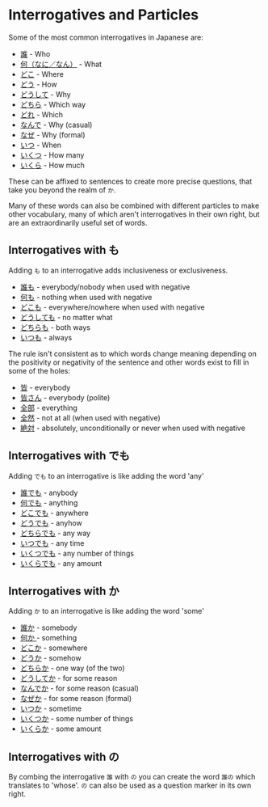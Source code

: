 # Interrogatives and Particles

Some of the most common interrogatives in Japanese are:

* [誰]() - Who
* [何（なに／なん）]() - What
* [どこ]() - Where
* [どう]() - How
* [どうして]() - Why
* [どちら]() - Which way
* [どれ]() - Which
* [なんで]() - Why (casual)
* [なぜ]() - Why (formal)
* [いつ]() - When
* [いくつ]() - How many
* [いくら]() - How much

These can be affixed to sentences to create more precise questions, that take you beyond the realm of `か`. 

Many of these words can also be combined with different particles to make other vocabulary, many of which aren't interrogatives in their own right, but are an extraordinarily useful set of words. 

## Interrogatives with も
Adding `も` to an interrogative adds inclusiveness or exclusiveness.

* [誰も]() - everybody/nobody when used with negative
* [何も]() - nothing when used with negative
* [どこも]() - everywhere/nowhere when used with negative
* [どうしても]() - no matter what
* [どちらも]() - both ways
* [いつも]() - always

The rule isn't consistent as to which words change meaning depending on the positivity or negativity of the sentence and other words exist to fill in some of the holes:

* [皆]() - everybody
* [皆さん]() - everybody (polite)
* [全部]() - everything
* [全然]() - not at all (when used with negative)
* [絶対]() - absolutely, unconditionally or never when used with negative

## Interrogatives with でも
Adding `でも` to an interrogative is like adding the word 'any'

* [誰でも]() - anybody
* [何でも]() - anything
* [どこでも]() - anywhere
* [どうでも]() - anyhow
* [どちらでも]() - any way
* [いつでも]() - any time
* [いくつでも]() - any number of things
* [いくらでも]() - any amount

## Interrogatives with か
Adding `か` to an interrogative is like adding the word 'some'

* [誰か]() - somebody
* [何か ]() - something
* [どこか]() - somewhere
* [どうか]() - somehow
* [どちらか]() - one way (of the two)
* [どうしてか]() - for some reason
* [なんでか]() - for some reason (casual)
* [なぜか]() - for some reason (formal)
* [いつか]() - sometime
* [いくつか]() - some number of things
* [いくらか]() - some amount

## Interrogatives with の
By combing the interrogative `誰` with `の` you can create the word `誰の` which translates to 'whose'. `の` can also be used as a question marker in its own right.
